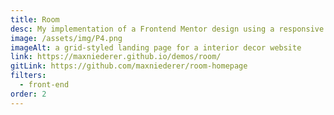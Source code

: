 ```yaml
---
title: Room
desc: My implementation of a Frontend Mentor design using a responsive grid layout. I used HTML, CSS, and vanilla JS.
image: /assets/img/P4.png
imageAlt: a grid-styled landing page for a interior decor website
link: https://maxniederer.github.io/demos/room/
gitLink: https://github.com/maxniederer/room-homepage
filters:
  - front-end
order: 2
---
```

